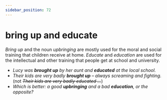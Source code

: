 ```yaml
---
sidebar_position: 72
---
```


# bring up and educate

*Bring up* and the noun *upbringing* are mostly used for the moral and social training that children receive at home. *Educate* and *education* are used for the intellectual and other training that people get at school and university.

- *Lucy was **brought up** by her aunt and **educated** at the local school.*
- *Their kids are very badly **brought up** – always screaming and fighting.* (not *~~Their kids are very badly educated …~~*)
- *Which is better: a good **upbringing** and a bad **education**, or the opposite?*
